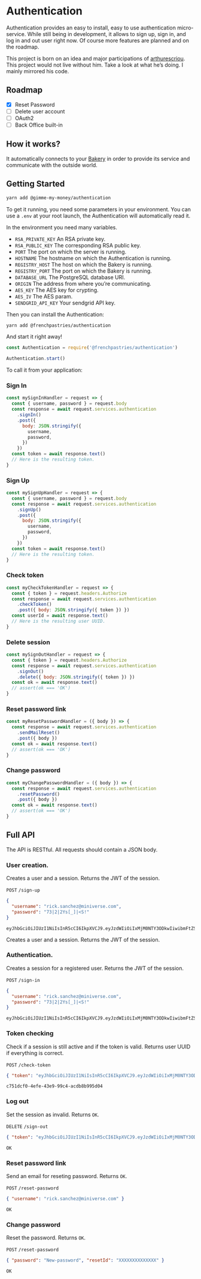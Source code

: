 # Authentication

Authentication provides an easy to install, easy to use authentication micro-service. While still being in development, it allows to sign up, sign in, and log in and out user right now. Of course more features are planned and on the roadmap.

This project is born on an idea and major participations of [arthurescriou](https://github.com/arthurescriou). This project would not live without him. Take a look at what he’s doing. I mainly mirrored his code.

## Roadmap

- [x] Reset Password
- [ ] Delete user account
- [ ] OAuth2
- [ ] Back Office built-in

## How it works?

It automatically connects to your [Bakery](https://github.com/FrenchPastries/Bakery) in order to provide its service and communicate with the outside world.

## Getting Started

```bash
yarn add @gimme-my-money/authentication
```

To get it running, you need some parameters in your environment. You can use a `.env` at your root launch, the Authentication will automatically read it.

In the environment you need many variables.

- `RSA_PRIVATE_KEY` An RSA private key.
- `RSA_PUBLIC_KEY` The corresponding RSA public key.
- `PORT` The port on which the server is running.
- `HOSTNAME` The hostname on which the Authentication is running.
- `REGISTRY_HOST` The host on which the Bakery is running.
- `REGISTRY_PORT` The port on which the Bakery is running.
- `DATABASE_URL` The PostgreSQL database URI.
- `ORIGIN` The address from where you’re communicating.
- `AES_KEY` The AES key for crypting.
- `AES_IV` The AES param.
- `SENDGRID_API_KEY` Your sendgrid API key.

Then you can install the Authentication:

```bash
yarn add @frenchpastries/authentication
```

And start it right away!

```javascript
const Authentication = require('@frenchpastries/authentication')

Authentication.start()
```

To call it from your application:

### Sign In

```javascript
const mySignInHandler = request => {
  const { username, password } = request.body
  const response = await request.services.authentication
    .signIn()
    .post({
      body: JSON.stringify({
        username,
        password,
      })
    })
  const token = await response.text()
  // Here is the resulting token.
}
```

### Sign Up

```javascript
const mySignUpHandler = request => {
  const { username, password } = request.body
  const response = await request.services.authentication
    .signUp()
    .post({
      body: JSON.stringify({
        username,
        password,
      })
    })
  const token = await response.text()
  // Here is the resulting token.
}
```

### Check token

```javascript
const myCheckTokenHandler = request => {
  const { token } = request.headers.Authorize
  const response = await request.services.authentication
    .checkToken()
    .post({ body: JSON.stringify({ token }) })
  const userId = await response.text()
  // Here is the resulting user UUID.
}
```

### Delete session

```javascript
const mySignOutHandler = request => {
  const { token } = request.headers.Authorize
  const response = await request.services.authentication
    .signOut()
    .delete({ body: JSON.stringify({ token }) })
  const ok = await response.text()
  // assert(ok === 'OK')
}
```

### Reset password link

```javascript
const myResetPasswordHandler = ({ body }) => {
  const response = await request.services.authentication
    .sendMailReset()
    .post({ body })
  const ok = await response.text()
  // assert(ok === 'OK')
}
```

### Change password

```javascript
const myChangePasswordHandler = ({ body }) => {
  const response = await request.services.authentication
    .resetPassword()
    .post({ body })
  const ok = await response.text()
  // assert(ok === 'OK')
}
```

## Full API

The API is RESTful. All requests should contain a JSON body.

### User creation.
Creates a user and a session. Returns the JWT of the session.

`POST` `/sign-up`
```json
{
  "username": "rick.sanchez@miniverse.com",
  "password": "73|2|2Ys[_]|<S!"
}
```
```
eyJhbGciOiJIUzI1NiIsInR5cCI6IkpXVCJ9.eyJzdWIiOiIxMjM0NTY3ODkwIiwibmFtZSI6IkpvaG4gRG9lIiwiaWF0IjoxNTE2MjM5MDIyfQ.SflKxwRJSMeKKF2QT4fwpMeJf36POk6yJV_adQssw5c
```
Creates a user and a session. Returns the JWT of the session.

### Authentication.

Creates a session for a registered user. Returns the JWT of the session.

`POST` `/sign-in`
```json
{
  "username": "rick.sanchez@miniverse.com",
  "password": "73|2|2Ys[_]|<S!"
}
```
```
eyJhbGciOiJIUzI1NiIsInR5cCI6IkpXVCJ9.eyJzdWIiOiIxMjM0NTY3ODkwIiwibmFtZSI6IkpvaG4gRG9lIiwiaWF0IjoxNTE2MjM5MDIyfQ.SflKxwRJSMeKKF2QT4fwpMeJf36POk6yJV_adQssw5c
```

### Token checking

Check if a session is still active and if the token is valid. Returns user UUID if everything is correct.

`POST` `/check-token`
```json
{ "token": "eyJhbGciOiJIUzI1NiIsInR5cCI6IkpXVCJ9.eyJzdWIiOiIxMjM0NTY3ODkwIiwibmFtZSI6IkpvaG4gRG9lIiwiaWF0IjoxNTE2MjM5MDIyfQ.SflKxwRJSMeKKF2QT4fwpMeJf36POk6yJV_adQssw5c" }
```
```
c751dcf0-4efe-43e9-99c4-acdb8b995d04
```

### Log out

Set the session as invalid. Returns `OK`.

`DELETE` `/sign-out`
```json
{ "token": "eyJhbGciOiJIUzI1NiIsInR5cCI6IkpXVCJ9.eyJzdWIiOiIxMjM0NTY3ODkwIiwibmFtZSI6IkpvaG4gRG9lIiwiaWF0IjoxNTE2MjM5MDIyfQ.SflKxwRJSMeKKF2QT4fwpMeJf36POk6yJV_adQssw5c" }
```
```
OK
```

### Reset password link

Send an email for reseting password. Returns `OK`.

`POST` `/reset-password`
```json
{ "username": "rick.sanchez@miniverse.com" }
```
```
OK
```

### Change password

Reset the password. Returns `OK`.

`POST` `/reset-password`
```json
{ "password": "New-password", "resetId": "XXXXXXXXXXXXXX" }
```
```
OK
```
